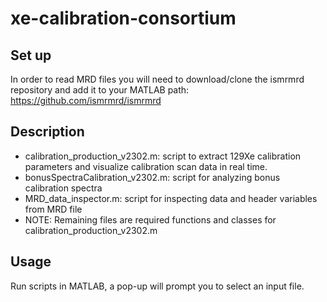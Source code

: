 # xe-calibration-consortium

## Set up
In order to read MRD files you will need to download/clone the ismrmrd repository and add it to your MATLAB path: https://github.com/ismrmrd/ismrmrd

## Description
- calibration_production_v2302.m: script to extract 129Xe calibration parameters and visualize calibration scan data in real time.
- bonusSpectraCalibration_v2302.m: script for analyzing bonus calibration spectra
- MRD_data_inspector.m: script for inspecting data and header variables from MRD file
- NOTE: Remaining files are required functions and classes for calibration_production_v2302.m

## Usage
Run scripts in MATLAB, a pop-up will prompt you to select an input file.